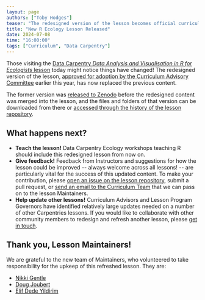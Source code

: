 ```yaml
---
layout: page
authors: ["Toby Hodges"]
teaser: "The redesigned version of the lesson becomes official curriculum today."
title: "New R Ecology Lesson Released"
date: 2024-07-08
time: "16:00:00"
tags: ["Curriculum", "Data Carpentry"]
---
```


Those visiting the [Data Carpentry _Data Analysis and Visualisation in R for Ecologists_ lesson](https://datacarpentry.org/R-ecology-lesson/) today might notice things have changed!
The redesigned version of the lesson, [approved for adoption by the Curriculum Advisory Committee](https://carpentries.org/blog/2024/03/dc-r-ecology-adoption/) earlier this year, has now replaced the previous content.

The former version was [released to Zenodo](https://doi.org/10.5281/zenodo.12684301) before the redesigned content was merged into the lesson, and the files and folders of that version can be downloaded from there or [accessed through the history of the lesson repository](https://github.com/datacarpentry/R-ecology-lesson/tree/6a5ab5e94985b3b528bdb9b7455bf4f6b238e20c).

## What happens next?

- **Teach the lesson!** Data Carpentry Ecology workshops teaching R should include this redesigned lesson from now on. 
- **Give feedback!** Feedback from Instructors and suggestions for how the lesson could be improved -- 
  always welcome across all lessons! -- 
  are particularly vital for the success of this updated content.
  To make your contribution, please [open an issue on the lesson repository](https://github.com/datacarpentry/R-ecology-lesson/issues/new/choose), submit a pull request, or [send an email to the Curriculum Team](mailto:curriculum@carpentries.org) that we can pass on to the lesson Maintainers.
- **Help update other lessons!** Curriculum Advisors and Lesson Program Governors have identified relatively large updates needed on a number of other Carpentries lessons. 
  If you would like to collaborate with other community members to redesign and refresh another lesson, please [get in touch](mailto:curriculum@carpentries.org).

## Thank you, Lesson Maintainers!
We are grateful to the new team of Maintainers, who volunteered to take responsibility for the upkeep of this refreshed lesson.
They are:

- [Nikki Gentle](https://github.com/gentlenikki)
- [Doug Joubert](https://github.com/doujouDC)
- [Elif Dede Yildirim](https://github.com/elifdy)



